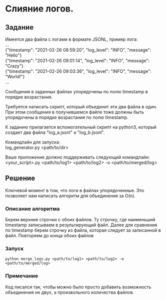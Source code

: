 # Слияние логов.  
## Задание  
Имеется два файла с логами в формате JSONL, пример лога:  
…  
{"timestamp": "2021-02-26 08:59:20", "log_level": "INFO", "message": "Hello"}  
{"timestamp": "2021-02-26 09:01:14", "log_level": "INFO", "message": "Crazy"}  
{"timestamp": "2021-02-26 09:03:36", "log_level": "INFO", "message": "World!"}  
…  

Сообщения в заданных файлах упорядочены по полю timestamp в порядке возрастания.  

Требуется написать скрипт, который объединит эти два файла в один.
При этом сообщения в получившемся файле тоже должны быть упорядочены в порядке возрастания по полю timestamp.

К заданию прилагается вспомогательный скрипт на python3, который создает два файла "log_a.jsonl" и "log_b.jsonl".

Командлайн для запуска:  
log_generator.py <path/to/dir>

Ваше приложение должно поддерживать следующий командлайн:
<your_script>.py <path/to/log1> <path/to/log2> -o <path/to/merged/log>

## Решение

Ключевой момент в том, что логи в файлах упорядоченные. Это позволяет нам написать алгоритм для объединения за O(n). 

### Описание алгоритма
Берем верхние строчки с обоих файлов. Ту строчку, где наименьший timestamp записываем в результирующий файл. Далее для сравнения по timestamp берем строчку из файла, которая следует за записанной в файл. Повторяем до конца обоих файлов

### Запуск
```
python merge_logs.py <path/to/log1> <path/to/log2> -o <path/to/merged/log>
```

### Примечание
Код писался так, чтобы можно было просто добавить возможность объединения не двух, а произвольного количества файлов.
